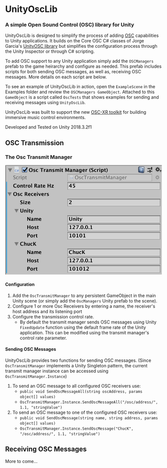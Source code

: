 # UnityOscLib
### A simple Open Sound Control (OSC) library for Unity

UnityOscLib is designed to simplify the process of adding [OSC](http://opensoundcontrol.org/introduction-osc) capabilities to Unity applications. It builds on the Core OSC C# classes of Jorge Garcia's [UnityOSC library](https://github.com/jorgegarcia/UnityOSC) but simplifies the configuration process through the Unity Inspector or through C# scripting.  

To add OSC support to any Unity application simply add the `OSCManagers` prefab to the game heirarchy and configure as needed. This prefab includes scripts for both sending OSC messages, as well as, receiving OSC messages.  More details on each script are below.

To see an example of UnityOscLib in action, open the `ExampleScene` in the Examples folder and review the `OSCManagers GameObject`.  Attached to this `GameObject` is a script called `OscTests` that shows examples for sending and receiving messages using `UnityOscLib`.

UnityOscLib was built to support the new [OSC-XR toolkit](https://github.com/fortjohnson/osc-xr) for building immersive music control environments.

Developed and Tested on Unity 2018.3.2f1

## OSC Transmission

### The Osc Transmit Manager

![The Osc Transmit Manager](Docs/OscTransmitManager.png)

#### Configuration

1. Add the `OscTransmitManager` to any persistent GameObject in the main Unity scene (or simply add the `OscManagers` Unity prefab to the scene).
2. Configure 1 or more Osc Receivers by entering a name, the receiver's host address and its listening port
3. Configure the transmission control rate.
   - By default the transmit manager sends OSC messages using Unity `FixedUpdate` function using the default frame rate of the Unity application.  This can be modified using the transmit manager's control rate parameter.  

#### Sending OSC Messages

UnityOscLib provides two functions for sending OSC messages. (Since `OscTransmitManager` implements a Unity Singleton pattern, the current transmit manager instance can be accessed using `OscTransmitManager.Instance`)

1. To send an OSC message to all configured OSC receivers use:
   - `public void SendOscMessageAll(string oscAddress, params object[] values)`
   - `OscTransmitManager.Instance.SendOscMessageAll("/osc/address/", 1.1, "stringValue")`
2. To send an OSC message to one of the configured OSC receivers use:
   - `public void SendOscMessage(string name, string address, params object[] values)`
   - `OscTransmitManager.Instance.SendOscMessage("ChucK", "/osc/address/", 1.1, "stringValue")`

## Receiving OSC Messages

More to come...